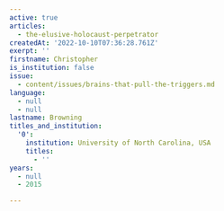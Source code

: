 ```yaml
---
active: true
articles:
  - the-elusive-holocaust-perpetrator
createdAt: '2022-10-10T07:36:28.761Z'
exerpt: ''
firstname: Christopher
is_institution: false
issue:
  - content/issues/brains-that-pull-the-triggers.md
language:
  - null
  - null
lastname: Browning
titles_and_institution:
  '0':
    institution: University of North Carolina, USA
    titles:
      - ''
years:
  - null
  - 2015

---
```

